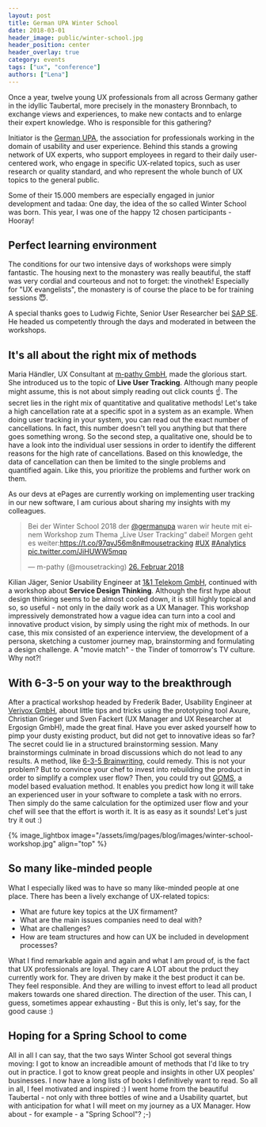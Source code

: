 ```yaml
---
layout: post
title: German UPA Winter School
date: 2018-03-01
header_image: public/winter-school.jpg
header_position: center
header_overlay: true
category: events
tags: ["ux", "conference"]
authors: ["Lena"]
---
```




Once a year, twelve young UX professionals from all across Germany gather in the idyllic Taubertal, more precisely in the monastery Bronnbach, to exchange views and experiences, to make new contacts and to enlarge their expert knowledge.
Who is responsible for this gathering?

Initiator is the [German UPA](https://www.germanupa.de/), the association for professionals working in the domain of usability and user experience.
Behind this stands a growing network of UX experts, who support employees in regard to their daily user-centered work, who engage in specific UX-related topics, such as user research or quality standard, and who represent the whole bunch of UX topics to the general public.

Some of their 15.000 members are especially engaged in junior development and tadaa: One day, the idea of the so called Winter School was born.
This year, I was one of the happy 12 chosen participants - Hooray!

## Perfect learning environment

The conditions for our two intensive days of workshops were simply fantastic.
The housing next to the monastery was really beautiful, the staff was very cordial and courteous and not to forget: the vinothek!
Especially for "UX evangelists", the monastery is of course the place to be for training sessions 😇.

A special thanks goes to Ludwig Fichte, Senior User Researcher bei [SAP SE](https://www.sap.com/corporate/de.html).
He headed us competently through the days and moderated in between the workshops.


## It's all about the right mix of methods

Maria Händler, UX Consultant at [m-pathy GmbH](https://www.m-pathy.com/de/), made the glorious start.
She introduced us to the topic of **Live User Tracking**.
Although many people might assume, this is not about simply reading out click counts ☝️.
The secret lies in the right mix of quantitative and qualitative methods!
Let's take a high cancellation rate at a specific spot in a system as an example.
When doing user tracking in your system, you can read out the exact number of cancellations.
In fact, this number doesn't tell you anything but that there goes something wrong.
So the second step, a qualitative one, should be to have a look into the individual user sessions in order to identify the different reasons for the high rate of cancellations.
Based on this knowledge, the data of cancellation can then be limited to the single problems and quantified again.
Like this, you prioritize the problems and further work on them.

As our devs at ePages are currently working on implementing user tracking in our new software, I am curious about sharing my insights with my colleagues.

<blockquote class="twitter-tweet" data-lang="de"><p lang="de" dir="ltr">Bei der Winter School 2018 der <a href="https://twitter.com/germanupa?ref_src=twsrc%5Etfw">@germanupa</a> waren wir heute mit einem Workshop zum Thema „Live User Tracking“ dabei! Morgen geht es weiter:<a href="https://t.co/97qvJ56m8n">https://t.co/97qvJ56m8n</a><a href="https://twitter.com/hashtag/mousetracking?src=hash&amp;ref_src=twsrc%5Etfw">#mousetracking</a> <a href="https://twitter.com/hashtag/UX?src=hash&amp;ref_src=twsrc%5Etfw">#UX</a> <a href="https://twitter.com/hashtag/Analytics?src=hash&amp;ref_src=twsrc%5Etfw">#Analytics</a> <a href="https://t.co/JiHUWW5mqp">pic.twitter.com/JiHUWW5mqp</a></p>&mdash; m-pathy (@mousetracking) <a href="https://twitter.com/mousetracking/status/968130064041893888?ref_src=twsrc%5Etfw">26. Februar 2018</a></blockquote>
<script async src="https://platform.twitter.com/widgets.js" charset="utf-8"></script>


Kilian Jäger, Senior Usability Engineer at [1&1 Telekom GmbH](https://unternehmen.1und1.de/impressum/), continued with a workshop about **Service Design Thinking**.
Although the first hype about design thinking seems to be almost cooled down, it is still highly topical and so, so useful - not only in the daily work as a UX Manager.
This workshop impressively demonstrated how a vague idea can turn into a cool and innovative product vision, by simply using the right mix of methods.
In our case, this mix consisted of an experience interview, the development of a persona, sketching a customer journey map, brainstorming and formulating a design challenge.
A "movie match" - the Tinder of tomorrow's TV culture.
Why not?!


## With 6-3-5 on your way to the breakthrough

After a practical workshop headed by Frederik Bader, Usability Engineer at [Verivox GmbH](), about little tips and tricks using the prototyping tool Axure, Christian Grieger und Sven Fackert (UX Manager and UX Researcher at Ergosign GmbH), made the great final.
Have you ever asked yourself how to pimp your dusty existing product, but did not get to innovative ideas so far?
The secret could lie in a structured brainstorming session.
Many brainstormings culminate in broad discussions which do not lead to any results.
A method, like [6-3-5 Brainwriting](), could remedy.
This is not your problem?
But to convince your chef to invest into rebuilding the product in order to simplify a complex user flow?
Then, you could try out [GOMS](), a model based evaluation method.
It enables you predict how long it will take an experienced user in your software to complete a task with no errors.
Then simply do the same calculation for the optimized user flow and your chef will see that the effort is worth it.
It is as easy as it sounds!
Let's just try it out :)

{% image_lightbox image="/assets/img/pages/blog/images/winter-school-workshop.jpg" align="top" %}


## So many like-minded people

What I especially liked was to have so many like-minded people at one place.
There has been a lively exchange of UX-related topics:
* What are future key topics at the UX firmament?
* What are the main issues companies need to deal with?
* What are challenges?
* How are team structures and how can UX be included in development processes?

What I find remarkable again and again and what I am proud of, is the fact that UX professionals are loyal.
They care A LOT about the prduct they currently work for. They are driven by make it the best product it can be.
They feel responsible.
And they are willing to invest effort to lead all product makers towards one shared direction.
The direction of the user.
This can, I guess, sometimes appear exhausting - But this is only, let's say, for the good cause :)


## Hoping for a Spring School to come

All in all I can say, that the two says Winter School got several things moving:
I got to know an increadible amount of methods that I'd like to try out in practice.
I got to know great people and insights in other UX peoples' businesses.
I now have a long lists of books I definitively want to read.
So all in all, I feel motivated and inspired :)
I went home from the beautiful Taubertal - not only with three bottles of wine and a Usability quartet, but with anticipation for what I will meet on my journey as a UX Manager.
How about - for example - a "Spring School"? ;-)

